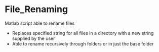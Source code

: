 # File_Renaming

Matlab script able to rename files
- Replaces specified string for all files in a directory with a new string supplied by the user
- Able to rename recursively through folders or in just the base folder


